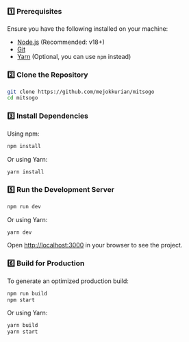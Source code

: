 ### 1️⃣ Prerequisites

Ensure you have the following installed on your machine:

- [Node.js](https://nodejs.org/) (Recommended: v18+)
- [Git](https://git-scm.com/)
- [Yarn](https://yarnpkg.com/) (Optional, you can use `npm` instead)

### 2️⃣ Clone the Repository

```sh
git clone https://github.com/mejokkurian/mitsogo
cd mitsogo
```

### 3️⃣ Install Dependencies

Using npm:

```sh
npm install
```

Or using Yarn:

```sh
yarn install
```

### 5️⃣ Run the Development Server

```sh
npm run dev
```

Or using Yarn:

```sh
yarn dev
```

Open [http://localhost:3000](http://localhost:3000) in your browser to see the project.

### 6️⃣ Build for Production

To generate an optimized production build:

```sh
npm run build
npm start
```

Or using Yarn:

```sh
yarn build
yarn start
```

